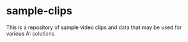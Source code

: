 # sample-clips

This is a repository of sample video clips and data that may be used for various AI solutions.